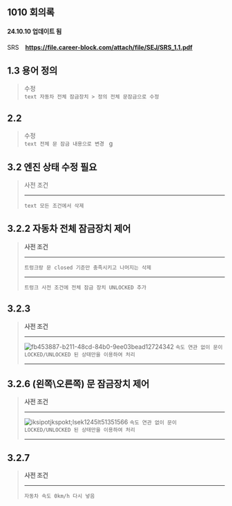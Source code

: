 ## 1010 회의록
#### 24.10.10 업데이트 됨
SRS &ensp; **https://file.career-block.com/attach/file/SEJ/SRS_1.1.pdf** 

## 1.3 용어 정의
> 수정 <br/>
    ```text
    자동차 전체 잠금장치 > 정의 전체 문잠금으로 수정
    ```

## 2.2
> 수정 <br/>
    ```text
    전체 문 잠금 내용으로 변경
    ```
g
## 3.2 엔진 상태 수정 필요
> 사전 조건 <br/><hr/>
    ```text
     모든 조건에서 삭제 
    ```

## 3.2.2 자동차 전체 잠금장치 제어 
>  **사전 조건** <br/> <hr/>
    ```
    트렁크랑 문 closed 기준만 충족시키고 나머지는 삭제
    ``` <br/><hr/>
    ```
    트렁크 사전 조건에 전체 잠금 장치 UNLOCKED 추가
    ```

## 3.2.3 
>  **사전 조건** <br/> <hr/>
    ![fb453887-b211-48cd-84b0-9ee03bead12724342](https://github.com/user-attachments/assets/ed966189-bd3d-4be4-a250-075f6a696d24)
    ```
    속도 연관 없이 문이 LOCKED/UNLOCKED 된 상태만을 이용하여 처리 
    ``` <br/><hr/>
> 
## 3.2.6 (왼쪽\오른쪽) 문 잠금장치 제어
>  **사전 조건** <br/> <hr/>
    ![iksipotjkspokt;lsek1245lt51351566](https://github.com/user-attachments/assets/456df386-1cc6-4c07-8907-3ddfe448bc04)
    ```
    속도 연관 없이 문이 LOCKED/UNLOCKED 된 상태만을 이용하여 처리 
    ``` <br/><hr/>

## 3.2.7 
> **사전 조건** <br/><hr/>
    ```
    자동차 속도 0km/h 다시 넣음
    ```
